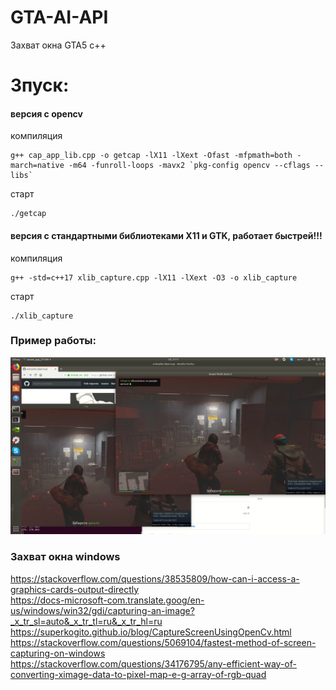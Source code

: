 # GTA-AI-API

Захват окна GTA5 c++

# Зпуск:

#### версия с opencv
компиляция

```
g++ cap_app_lib.cpp -o getcap -lX11 -lXext -Ofast -mfpmath=both -march=native -m64 -funroll-loops -mavx2 `pkg-config opencv --cflags --libs`
```

старт

```
./getcap

```
#### версия с стандартными библиотеками X11 и GTK, работает быстрей!!!
компиляция

```
g++ -std=c++17 xlib_capture.cpp -lX11 -lXext -O3 -o xlib_capture
```

старт 

```
./xlib_capture
```

### Пример работы:
![Иллюстрация к проекту](https://github.com/evilsadko/GTA-AI-API/blob/master/media/example.png)

### Захват окна windows
https://stackoverflow.com/questions/38535809/how-can-i-access-a-graphics-cards-output-directly    
https://docs-microsoft-com.translate.goog/en-us/windows/win32/gdi/capturing-an-image?_x_tr_sl=auto&_x_tr_tl=ru&_x_tr_hl=ru    
https://superkogito.github.io/blog/CaptureScreenUsingOpenCv.html    
https://stackoverflow.com/questions/5069104/fastest-method-of-screen-capturing-on-windows    
https://stackoverflow.com/questions/34176795/any-efficient-way-of-converting-ximage-data-to-pixel-map-e-g-array-of-rgb-quad   
